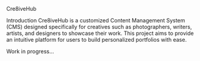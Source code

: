 Cre8iveHub

Introduction
Cre8iveHub is a customized Content Management System (CMS) designed specifically for creatives such as photographers, writers, artists, and designers to showcase their work. This project aims to provide an intuitive platform for users to build personalized portfolios with ease.

Work in progress...